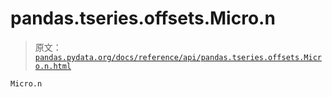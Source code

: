 # pandas.tseries.offsets.Micro.n

> 原文：[`pandas.pydata.org/docs/reference/api/pandas.tseries.offsets.Micro.n.html`](https://pandas.pydata.org/docs/reference/api/pandas.tseries.offsets.Micro.n.html)

```py
Micro.n
```
